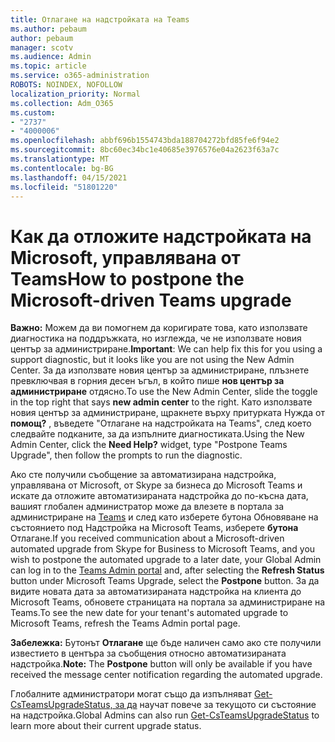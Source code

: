 ```yaml
---
title: Отлагане на надстройката на Teams
ms.author: pebaum
author: pebaum
manager: scotv
ms.audience: Admin
ms.topic: article
ms.service: o365-administration
ROBOTS: NOINDEX, NOFOLLOW
localization_priority: Normal
ms.collection: Adm_O365
ms.custom:
- "2737"
- "4000006"
ms.openlocfilehash: abbf696b1554743bda188704272bfd85fe6f94e2
ms.sourcegitcommit: 8bc60ec34bc1e40685e3976576e04a2623f63a7c
ms.translationtype: MT
ms.contentlocale: bg-BG
ms.lasthandoff: 04/15/2021
ms.locfileid: "51801220"
---
```

# <a name="how-to-postpone-the-microsoft-driven-teams-upgrade"></a><span data-ttu-id="bd137-102">Как да отложите надстройката на Microsoft, управлявана от Teams</span><span class="sxs-lookup"><span data-stu-id="bd137-102">How to postpone the Microsoft-driven Teams upgrade</span></span>

<span data-ttu-id="bd137-103">**Важно:** Можем да ви помогнем да коригирате това, като използвате диагностика на поддръжката, но изглежда, че не използвате новия център за администриране.</span><span class="sxs-lookup"><span data-stu-id="bd137-103">**Important**: We can help fix this for you using a support diagnostic, but it looks like you are not using the New Admin Center.</span></span> <span data-ttu-id="bd137-104">За да използвате новия център за администриране, плъзнете превключвая в горния десен ъгъл, в който пише **нов център за администриране** отдясно.</span><span class="sxs-lookup"><span data-stu-id="bd137-104">To use the New Admin Center, slide the toggle in the top right that says **new admin center** to the right.</span></span> <span data-ttu-id="bd137-105">Като използвате новия център за администриране, щракнете върху притурката Нужда от **помощ?** , въведете "Отлагане на надстройката на Teams", след което следвайте подканите, за да изпълните диагностиката.</span><span class="sxs-lookup"><span data-stu-id="bd137-105">Using the New Admin Center, click the **Need Help?** widget, type "Postpone Teams Upgrade", then follow the prompts to run the diagnostic.</span></span>

<span data-ttu-id="bd137-106">Ако сте получили съобщение за автоматизирана надстройка, управлявана от Microsoft, от Skype за бизнеса до Microsoft Teams и искате да отложите автоматизираната  надстройка до по-късна дата, вашият глобален администратор може да влезете в портала за администриране на [Teams](https://admin.teams.microsoft.com/dashboard) и след като изберете бутона Обновяване на състоянието под Надстройка на Microsoft Teams, изберете **бутона** Отлагане.</span><span class="sxs-lookup"><span data-stu-id="bd137-106">If you received communication about a Microsoft-driven automated upgrade from Skype for Business to Microsoft Teams, and you wish to postpone the automated upgrade to a later date, your Global Admin can log in to the [Teams Admin portal](https://admin.teams.microsoft.com/dashboard) and, after selecting the **Refresh Status** button under Microsoft Teams Upgrade, select the **Postpone** button.</span></span> <span data-ttu-id="bd137-107">За да видите новата дата за автоматизираната надстройка на клиента до Microsoft Teams, обновете страницата на портала за администриране на Teams.</span><span class="sxs-lookup"><span data-stu-id="bd137-107">To see the new date for your tenant's automated upgrade to Microsoft Teams, refresh the Teams Admin portal page.</span></span>

<span data-ttu-id="bd137-108">**Забележка:** Бутонът **Отлагане** ще бъде наличен само ако сте получили известието в центъра за съобщения относно автоматизираната надстройка.</span><span class="sxs-lookup"><span data-stu-id="bd137-108">**Note:** The **Postpone** button will only be available if you have received the message center notification regarding the automated upgrade.</span></span> 

<span data-ttu-id="bd137-109">Глобалните администратори могат също да изпълняват [Get-CsTeamsUpgradeStatus, за да](https://docs.microsoft.com/powershell/module/skype/get-csteamsupgradestatus?view=skype-ps) научат повече за текущото си състояние на надстройка.</span><span class="sxs-lookup"><span data-stu-id="bd137-109">Global Admins can also run [Get-CsTeamsUpgradeStatus](https://docs.microsoft.com/powershell/module/skype/get-csteamsupgradestatus?view=skype-ps) to learn more about their current upgrade status.</span></span>

